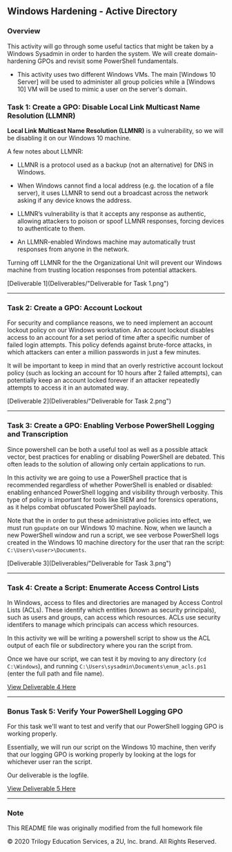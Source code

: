 ## Windows Hardening - Active Directory

### Overview  

This activity will go through some useful tactics that might be taken by a Windows Sysadmin in order to harden the system. We will create domain-hardening GPOs and revisit some PowerShell fundamentals.

- This activity uses two different Windows VMs. The main [Windows 10 Server] will be used to administer all group policies while a [Windows 10] VM will be used to mimic a user on the server's domain. 

### Task 1: Create a GPO: Disable Local Link Multicast Name Resolution (LLMNR)

**Local Link Multicast Name Resolution (LLMNR)** is a vulnerability, so we will be disabling it on our Windows 10 machine. 

A few notes about LLMNR:

- LLMNR is a protocol used as a backup (not an alternative) for DNS in Windows. 

- When Windows cannot find a local address (e.g. the location of a file server), it uses LLMNR to send out a broadcast across the network asking if any device knows the address. 

- LLMNR’s vulnerability is that it accepts any response as authentic, allowing attackers to poison or spoof LLMNR responses, forcing devices to authenticate to them. 

- An LLMNR-enabled Windows machine may automatically trust responses from anyone in the network.

Turning off LLMNR for the the Organizational Unit will prevent our Windows machine from trusting location responses from potential attackers.

[Deliverable 1](Deliverables/"Deliverable for Task 1.png")

---

### Task 2: Create a GPO: Account Lockout

For security and compliance reasons, we to need implement an account lockout policy on our Windows workstation. An account lockout disables access to an account for a set period of time after a specific number of failed login attempts. This policy defends against brute-force attacks, in which attackers can enter a million passwords in just a few minutes.

It will be important to keep in mind that an overly restrictive account lockout policy (such as locking an account for 10 hours after 2 failed attempts), can potentially keep an account locked forever if an attacker repeatedly attempts to access it in an automated way.

[Deliverable 2](Deliverables/"Deliverable for Task 2.png")


---

### Task 3: Create a GPO: Enabling Verbose PowerShell Logging and Transcription

Since powershell can be both a useful tool as well as a possible attack vector, best practices for enabling or disabling PowerShell are debated. This often leads to the solution of allowing only certain applications to run.

In this activity we are going to use a PowerShell practice that is recommended regardless of whether PowerShell is enabled or disabled: enabling enhanced PowerShell logging and visibility through verbosity. This type of policy is important for tools like SIEM and for forensics operations, as it helps combat obfuscated PowerShell payloads.

Note that the in order to put these administrative policies into effect, we must run `gpupdate` on our Windows 10 machine. Now, when we launch a new PowerShell window and run a script, we see verbose PowerShell logs created in the Windows 10 machine directory for the user that ran the script: `C:\Users\<user>\Documents`.

[Deliverable 3](Deliverables/"Deliverable for Task 3.png")

---

### Task 4: Create a Script: Enumerate Access Control Lists

In Windows, access to files and directories are managed by Access Control Lists (ACLs). These identify which entities (known as security principals), such as users and groups, can access which resources. ACLs use security identifers to manage which principals can access which resources.

In this activity we will be writing a powershell script to show us the ACL output of each file or subdirectory where you ran the script from.

Once we have our script, we can test it by moving to any directory (`cd C:\Windows`), and running `C:\Users\sysadmin\Documents\enum_acls.ps1` (enter the full path and file name). 

[View Deliverable 4 Here](https://github.com/cdnet01/Windows_Hardening/blob/main/Deliverables/enum_acls.ps1)

---

### Bonus Task 5: Verify Your PowerShell Logging GPO

For this task we'll want to test and verify that our PowerShell logging GPO is working properly.

Essentially, we will run our script on the Windows 10 machine, then verify that our logging GPO is working properly by looking at the logs for whichever user ran the script. 

Our deliverable is the logfile. 

[View Deliverable 5 Here](https://github.com/cdnet01/Windows_Hardening/blob/main/Deliverables/(COPY)PowerShell_transcript.DESKTOP-SITPOTH.%2BMvt8_yD.20220107034942)


---
### Note

This README file was originally modified from the full homework file

© 2020 Trilogy Education Services, a 2U, Inc. brand. All Rights Reserved.
